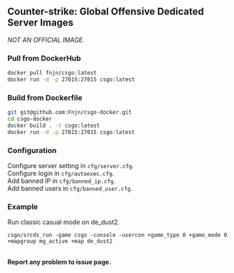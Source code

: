 ##  Counter-strike: Global Offensive Dedicated Server Images
*NOT AN OFFICIAL IMAGE.*<br/>

### Pull from DockerHub
```bash
docker pull fnjn/csgo:latest
docker run -d -p 27015:27015 csgo:latest
```

### Build from Dockerfile
```bash
git git@github.com:Fnjn/csgo-docker.git
cd csgo-docker
docker build . -t csgo:latest
docker run -d -p 27015:27015 csgo:latest
```

### Configuration
Configure server setting in `cfg/server.cfg`.<br/>
Configure login in `cfg/autoexec.cfg`.<br/>
Add banned IP in `cfg/banned_ip.cfg`.<br/>
Add banned users in `cfg/banned_user.cfg`.<br/>

### Example
Run classic casual mode on de_dust2.
```
csgo/srcds_run -game csgo -console -usercon +game_type 0 +game_mode 0 +mapgroup mg_active +map de_dust2
```

<br/>**Report any problem to issue page.**<br/>
